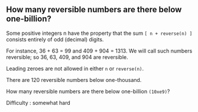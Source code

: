 ## How many reversible numbers are there below one-billion?

Some positive integers n have the property that the sum `[ n + reverse(n) ]` consists entirely of odd (decimal) digits.
 
 For instance, 36 + 63 = 99 and 409 + 904 = 1313. We will call such numbers reversible; so 36, 63, 409, and 904 are reversible. 
 
 Leading zeroes are not allowed in either `n` or `reverse(n)`.

There are 120 reversible numbers below one-thousand.

How many reversible numbers are there below one-billion `(10xe9)`?

Difficulty : somewhat hard 